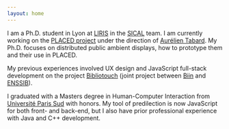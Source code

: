 ```yaml
---
layout: home
---
```


I am a Ph.D. student in Lyon at [LIRIS](http://liris.cnrs.fr/) in the [SICAL](http://liris.cnrs.fr/equipes?id=73) team. I am currently working on the [PLACED project](http://www.placedproject.eu) under the direction of [Aurélien Tabard](http://www.tabard.fr). My Ph.D. focuses on distributed public ambient displays, how to prototype them and their use in PLACED.

My previous experiences involved UX design and JavaScript full-stack development on the project [Bibliotouch](https://bibliotouch.enssib.fr) (joint project between [Biin](http://www.biin.fr) and [ENSSIB](http://www.enssib.fr)).

I graduated with a Masters degree in Human-Computer Interaction from [Université Paris Sud](https://www.universite-paris-saclay.fr/en/education/master/m2-interaction-human-computer-interaction-hci#presentation-m2) with honors. My tool of predilection is now JavaScript for both front- and back-end, but I also have prior professional experience with Java and C++ development.
